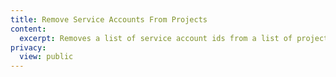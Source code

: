 ```yaml
---
title: Remove Service Accounts From Projects
content:
  excerpt: Removes a list of service account ids from a list of project ids
privacy:
  view: public
---
```


